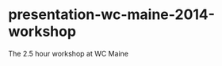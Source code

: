 presentation-wc-maine-2014-workshop
===================================

The 2.5 hour workshop at WC Maine
